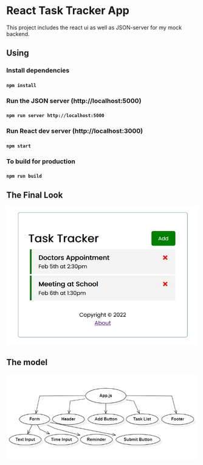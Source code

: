 # React Task Tracker App

This project includes the react ui as well as JSON-server for my mock backend.

## Using

### Install dependencies

#### `npm install`

### Run the JSON server (http://localhost:5000)

#### `npm run server http://localhost:5000`

### Run React dev server (http://localhost:3000)

#### `npm start`

### To build for production

#### `npm run build`

## The Final Look

![finallook](docs/FinalLook.jpg)

## The model

![model](docs/Model.png)
